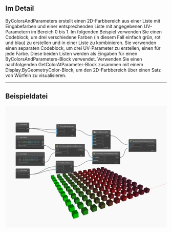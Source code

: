 ## Im Detail
ByColorsAndParameters erstellt einen 2D-Farbbereich aus einer Liste mit Eingabefarben und einer entsprechenden Liste mit angegebenen UV-Parametern im Bereich 0 bis 1. Im folgenden Beispiel verwenden Sie einen Codeblock, um drei verschiedene Farben (in diesem Fall einfach grün, rot und blau) zu erstellen und in einer Liste zu kombinieren. Sie verwenden einen separaten Codeblock, um drei UV-Parameter zu erstellen, einen für jede Farbe. Diese beiden Listen werden als Eingaben für einen ByColorsAndParameters-Block verwendet. Verwenden Sie einen nachfolgenden GetColorAtParameter-Block zusammen mit einem Display.ByGeometryColor-Block, um den 2D-Farbbereich über einen Satz von Würfeln zu visualisieren.
___
## Beispieldatei

![ByColorsAndParameters](./DSCore.ColorRange.ByColorsAndParameters_img.jpg)

